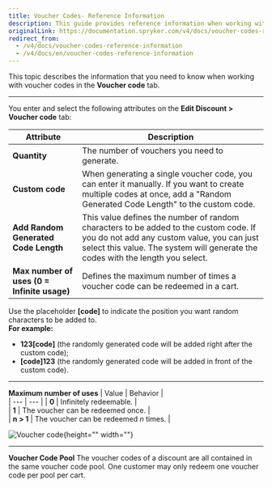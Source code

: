 ```yaml
---
title: Voucher Codes- Reference Information
description: This guide provides reference information when working with voucher codes in the Back Office.
originalLink: https://documentation.spryker.com/v4/docs/voucher-codes-reference-information
redirect_from:
  - /v4/docs/voucher-codes-reference-information
  - /v4/docs/en/voucher-codes-reference-information
---
```


This topic describes the information that you need to know when working with voucher codes in the **Voucher code** tab.
***
You enter and select the following attributes on the **Edit Discount > Voucher code** tab:

| Attribute | Description |  
| --- | --- |
| **Quantity** | The number of vouchers you need to generate. |  
| **Custom code** | When generating a single voucher code, you can enter it manually. If you want to create multiple codes at once, add a "Random Generated Code Length" to the custom code.|  
| **Add Random Generated Code Length** | This value defines the number of random characters to be added to the custom code. If you do not add any custom value, you can just select this value. The system will generate the codes with the length you select. |  
| **Max number of uses (0 = Infinite usage)** | Defines the maximum number of times a voucher code can be redeemed in a cart. |  

Use the placeholder **[code]** to indicate the position you want random characters to be added to. 
</br>**For example:**
   * **123[code]** (the randomly generated code will be added right after the custom code);
   *  **[code]123** (the randomly generated code will be added in front of the custom code).
***
**Maximum number of uses**
| Value | Behavior |  
| --- | --- | 
| **0** | Infinitely redeemable. |  
| **1** | The voucher can be redeemed once. |  
| **n > 1** | The voucher can be redeemed _n_ times. |  

![Voucher code](https://spryker.s3.eu-central-1.amazonaws.com/docs/User+Guides/Back+Office+User+Guides/Discount/Voucher+Codes:+Reference+Information/voucher-code.png){height="" width=""}

***
**Voucher Code Pool**
The voucher codes of a discount are all contained in the same voucher code pool. One customer may only redeem one voucher code per pool per cart.
